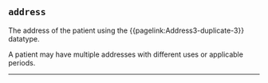 ## `address`

The address of the patient using the {{pagelink:Address3-duplicate-3}} datatype.

A patient may have multiple addresses with different uses or applicable periods.

---
